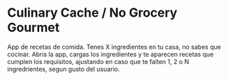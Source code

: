 # Culinary Cache / No Grocery Gourmet
App de recetas de comida.
Tenes X ingredientes en tu casa, no sabes que cocinar. Abris la app, cargas los ingredientes y te aparecen recetas que cumplen los requisitos, ajustando en caso que te falten 1, 2 o N ingredrientes, segun gusto del usuario.

